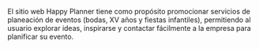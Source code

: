 El sitio web Happy Planner tiene como propósito promocionar servicios de planeación de eventos 
(bodas, XV años y fiestas infantiles), permitiendo al usuario explorar ideas, inspirarse y 
contactar fácilmente a la empresa para planificar su evento.
